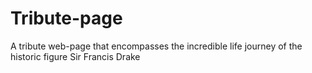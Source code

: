 # Tribute-page
A tribute web-page that encompasses the incredible life journey of the historic figure Sir Francis Drake


